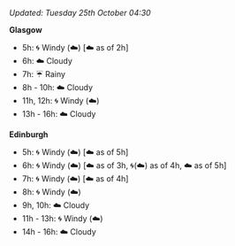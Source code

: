*Updated: Tuesday 25th October 04:30*

**Glasgow**

* 5h: :cyclone: Windy (:cloud:) [:cloud: as of 2h]
* 6h: :cloud: Cloudy
* 7h: :umbrella: Rainy
* 8h - 10h: :cloud: Cloudy
* 11h, 12h: :cyclone: Windy (:cloud:)
* 13h - 16h: :cloud: Cloudy

**Edinburgh**

* 5h: :cyclone: Windy (:cloud:) [:cloud: as of 5h]
* 6h: :cyclone: Windy (:cloud:) [:cloud: as of 3h, :cyclone:(:cloud:) as of 4h, :cloud: as of 5h]
* 7h: :cyclone: Windy (:cloud:) [:cloud: as of 4h]
* 8h: :cyclone: Windy (:cloud:)
* 9h, 10h: :cloud: Cloudy
* 11h - 13h: :cyclone: Windy (:cloud:)
* 14h - 16h: :cloud: Cloudy
